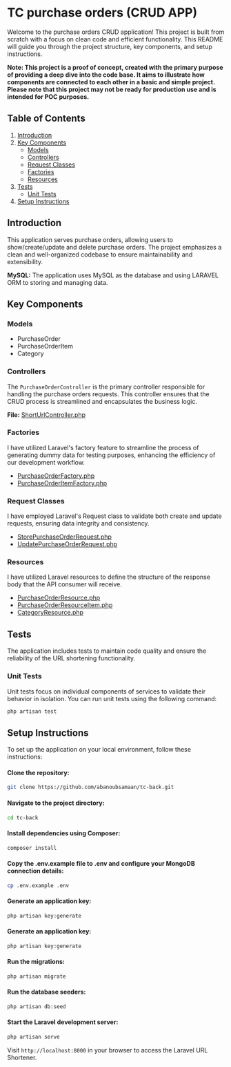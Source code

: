 # TC purchase orders (CRUD APP)

Welcome to the purchase orders CRUD application! This project is built from scratch with a focus on clean code and efficient functionality. This README will guide you through the project structure, key components, and setup instructions.

**Note: This project is a proof of concept, created with the primary purpose of providing a deep dive into the code base. It aims to illustrate how components are connected to each other in a basic and simple project. Please note that this project may not be ready for production use and is intended for POC purposes.**


## Table of Contents
1. [Introduction](#introduction)
2. [Key Components](#key-components)
    - [Models](#Models)
    - [Controllers](#PurchaseOrderController)
    - [Request Classes](#Request-Classes)
    - [Factories](#factories)
    - [Resources](#Resources)
3. [Tests](#tests)
    - [Unit Tests](#unit-tests)
4. [Setup Instructions](#setup-instructions)
## Introduction

This application serves purchase orders, allowing users to show/create/update and delete purchase orders. The project emphasizes a clean and well-organized codebase to ensure maintainability and extensibility.

**MySQL:** The application uses MySQL as the database and using LARAVEL ORM to storing and managing data.


## Key Components

### Models
- PurchaseOrder
- PurchaseOrderItem
- Category

### Controllers
The `PurchaseOrderController` is the primary controller responsible for handling the purchase orders requests. This controller ensures that the CRUD process is streamlined and encapsulates the business logic.

**File:** [ShortUrlController.php](app/Http/Controllers/Api/PurchaseOrderController.php)


### Factories
I have utilized Laravel's factory feature to streamline the process of generating dummy data for testing purposes, enhancing the efficiency of our development workflow.
- [PurchaseOrderFactory.php](database/factories/PurchaseOrderFactory.php)
- [PurchaseOrderItemFactory.php](database/factories/PurchaseOrderItemFactory.php)

### Request Classes
I have employed Laravel's Request class to validate both create and update requests, ensuring data integrity and consistency.
- [StorePurchaseOrderRequest.php](app/Http/Requests/Api/StorePurchaseOrderRequest.php)
- [UpdatePurchaseOrderRequest.php](app/Http/Requests/Api/UpdatePurchaseOrderRequest.php)

### Resources
I have utilized Laravel resources to define the structure of the response body that the API consumer will receive.
- [PurchaseOrderResource.php](app/Http/Resources/Api/PurchaseOrderResource.php)
- [PurchaseOrderResourceItem.php](app/Http/Resources/Api/PurchaseOrderItemResource.php)
- [CategoryResource.php](app/Http/Resources/Api/CategoryResource.php)


## Tests

The application includes tests to maintain code quality and ensure the reliability of the URL shortening functionality.

### Unit Tests

Unit tests focus on individual components of services to validate their behavior in isolation. You can run unit tests using the following command:

```bash
php artisan test
````

## Setup Instructions

To set up the application on your local environment, follow these instructions:

#### Clone the repository:

```bash
git clone https://github.com/abanoubsamaan/tc-back.git
````
#### Navigate to the project directory:

```bash
cd tc-back
````

#### Install dependencies using Composer:

```bash
composer install
````

#### Copy the .env.example file to .env and configure your MongoDB connection details:
```bash
cp .env.example .env
````

#### Generate an application key:
```bash
php artisan key:generate
````
#### Generate an application key:
```bash
php artisan key:generate
````
#### Run the migrations:
```bash
php artisan migrate
````
#### Run the database seeders:
```bash
php artisan db:seed
````
#### Start the Laravel development server:
```bash
php artisan serve
````
Visit `http://localhost:8000` in your browser to access the Laravel URL Shortener.

